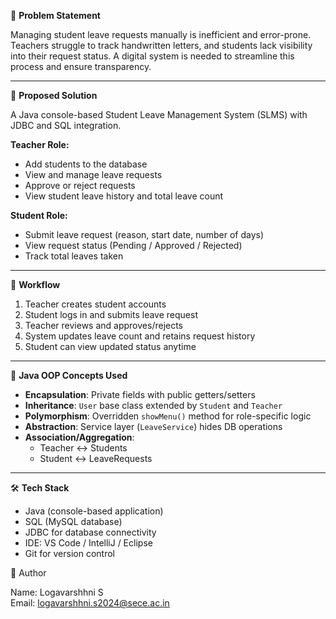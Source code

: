 📌 **Problem Statement**

Managing student leave requests manually is inefficient and error-prone. Teachers struggle to track handwritten letters, and students lack visibility into their request status. A digital system is needed to streamline this process and ensure transparency.

---

📌 **Proposed Solution**

A Java console-based Student Leave Management System (SLMS) with JDBC and SQL integration.

**Teacher Role:**
- Add students to the database  
- View and manage leave requests  
- Approve or reject requests  
- View student leave history and total leave count  

**Student Role:**
- Submit leave request (reason, start date, number of days)  
- View request status (Pending / Approved / Rejected)  
- Track total leaves taken  

---

📌 **Workflow**

1. Teacher creates student accounts  
2. Student logs in and submits leave request  
3. Teacher reviews and approves/rejects  
4. System updates leave count and retains request history  
5. Student can view updated status anytime  

---

📌 **Java OOP Concepts Used**

- **Encapsulation**: Private fields with public getters/setters  
- **Inheritance**: `User` base class extended by `Student` and `Teacher`  
- **Polymorphism**: Overridden `showMenu()` method for role-specific logic  
- **Abstraction**: Service layer (`LeaveService`) hides DB operations  
- **Association/Aggregation**:  
  - Teacher ↔ Students  
  - Student ↔ LeaveRequests  

---

🛠 **Tech Stack**

- Java (console-based application)  
- SQL (MySQL database)  
- JDBC for database connectivity  
- IDE: VS Code / IntelliJ / Eclipse  
- Git for version control  


👤 Author

Name: Logavarshhni S  
Email: logavarshhni.s2024@sece.ac.in  

